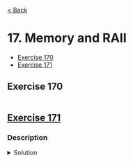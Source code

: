 [< Back](README.md)

# 17. Memory and RAII

* [Exercise 170](#exercise-170)
* [Exercise 171](#exercise-171)

## Exercise 170

```cpp

```

## [Exercise 171][1]

### Description

<details>
   <summary>Solution</summary>

```cpp

```

</details>

[1]: 17_exercises.cpp
